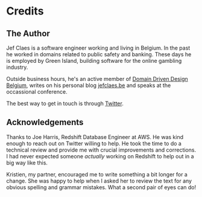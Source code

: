 # Credits

## The Author

Jef Claes is a software engineer working and living in Belgium. In the past he worked in domains related to public safety and banking. These days he is employed by Green Island, building software for the online gambling industry.

Outside business hours, he's an active member of [Domain Driven Design Belgium](https://www.meetup.com/dddbelgium/), writes on his personal blog [jefclaes.be](http://jefclaes.be) and speaks at the occassional conference.

The best way to get in touch is through [Twitter](http://twitter.com/JefClaes).

## Acknowledgements

Thanks to Joe Harris, Redshift Database Engineer at AWS. He was kind enough to reach out on Twitter willing to help. He took the time to do a technical review and provide me with crucial improvements and corrections. I had never expected someone *actually* working on Redshift to help out in a big way like this.

Kristien, my partner, encouraged me to write something a bit longer for a change. She was happy to help when I asked her to review the text for any obvious spelling and grammar mistakes. What a second pair of eyes can do!